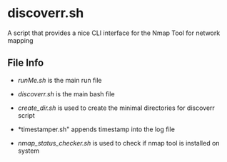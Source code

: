 # discoverr.sh
A script that provides a nice CLI interface for the Nmap Tool for network mapping


## File Info
 - *runMe.sh* is the main run file
 
 - *discoverr.sh* is the main bash file

 - *create_dir.sh* is used to create the minimal directories for discoverr script
 
 - *timestamper.sh" appends timestamp into the log file

 - *nmap_status_checker.sh* is used to check if nmap tool is installed on system
